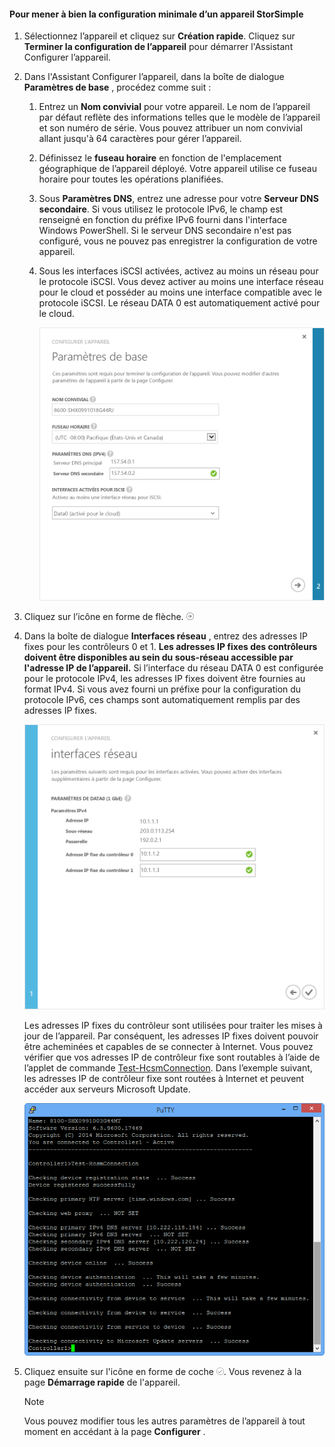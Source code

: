<!--author=alkohli last changed: 9/17/15-->

#### <a name="to-complete-the-minimum-storsimple-device-setup"></a>Pour mener à bien la configuration minimale d’un appareil StorSimple
1. Sélectionnez l’appareil et cliquez sur **Création rapide**. Cliquez sur **Terminer la configuration de l’appareil** pour démarrer l'Assistant Configurer l’appareil.
2. Dans l'Assistant Configurer l’appareil, dans la boîte de dialogue **Paramètres de base** , procédez comme suit :
   
   1. Entrez un **Nom convivial** pour votre appareil. Le nom de l’appareil par défaut reflète des informations telles que le modèle de l’appareil et son numéro de série. Vous pouvez attribuer un nom convivial allant jusqu'à 64 caractères pour gérer l’appareil.
   2. Définissez le **fuseau horaire** en fonction de l'emplacement géographique de l’appareil déployé. Votre appareil utilise ce fuseau horaire pour toutes les opérations planifiées.
   3. Sous **Paramètres DNS**, entrez une adresse pour votre **Serveur DNS secondaire**. Si vous utilisez le protocole IPv6, le champ est renseigné en fonction du préfixe IPv6 fourni dans l'interface Windows PowerShell. 
      Si le serveur DNS secondaire n'est pas configuré, vous ne pouvez pas enregistrer la configuration de votre appareil.
   4. Sous les interfaces iSCSI activées, activez au moins un réseau pour le protocole iSCSI. Vous devez activer au moins une interface réseau pour le cloud et posséder au moins une interface compatible avec le protocole iSCSI. Le réseau DATA 0 est automatiquement activé pour le cloud.
      
      ![Paramètres de base de la configuration minimale de l'appareil StorSimple](./media/storsimple-complete-minimum-device-setup-u1/HCS_MinDeviceSetupBasicSettings1-include.png)
3. Cliquez sur l’icône en forme de flèche. ![Icône en forme de flèche StorSimple](./media/storsimple-complete-minimum-device-setup/HCS_ArrowIcon-include.png)
4. Dans la boîte de dialogue **Interfaces réseau** , entrez des adresses IP fixes pour les contrôleurs 0 et 1. **Les adresses IP fixes des contrôleurs doivent être disponibles au sein du sous-réseau accessible par l'adresse IP de l’appareil.** Si l’interface du réseau DATA 0 est configurée pour le protocole IPv4, les adresses IP fixes doivent être fournies au format IPv4. Si vous avez fourni un préfixe pour la configuration du protocole IPv6, ces champs sont automatiquement remplis par des adresses IP fixes.

    ![Interfaces réseau de la configuration minimale d’un appareil StorSimple](./media/storsimple-complete-minimum-device-setup-u1/HCS_MinDeviceSetupNetworkInterfaces2-include.png)

    Les adresses IP fixes du contrôleur sont utilisées pour traiter les mises à jour de l’appareil. Par conséquent, les adresses IP fixes doivent pouvoir être acheminées et capables de se connecter à Internet. Vous pouvez vérifier que vos adresses IP de contrôleur fixe sont routables à l’aide de l’applet de commande [Test-HcsmConnection][Test]. Dans l’exemple suivant, les adresses IP de contrôleur fixe sont routées à Internet et peuvent accéder aux serveurs Microsoft Update. 

     ![Test-HcsmConnection indiquant les adresses IP routables](./media/storsimple-complete-minimum-device-setup-u1/Test-HcsmConnectionOutputRegisteredDevice.png)

1. Cliquez ensuite sur l'icône en forme de coche ![Icône en forme de coche StorSimple](./media/storsimple-complete-minimum-device-setup/HCS_CheckIcon-include.png).
   Vous revenez à la page **Démarrage rapide** de l'appareil.
   
   > [!NOTE]
   > Vous pouvez modifier tous les autres paramètres de l’appareil à tout moment en accédant à la page **Configurer** .
   > 
   > 

<!--Link reference-->
[Test]: https://technet.microsoft.com/library/dn715782(v=wps.630).aspx